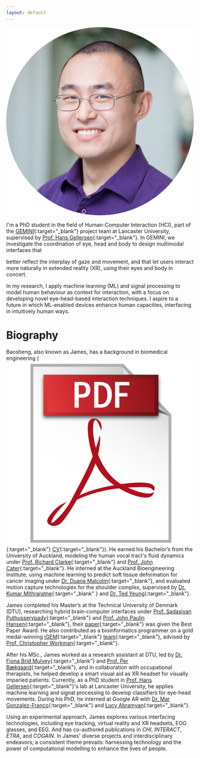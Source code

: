```yaml
---
layout: default
---
```


![James](images/HOU_circle.jpg)

I'm a PhD student in the field of Human-Computer Interaction (HCI), part of the [GEMINI](https://gemini-erc.eu/){:target="_blank"} project team at Lancaster University, supervised by [Prof. Hans Gellersen](https://www.lancaster.ac.uk/scc/about-us/people/hans-gellersen){:target="_blank"}. In GEMINI, we investigate the coordination of eye, head and body to design multimodal interfaces that 
<!-- more accurately capture the dynamic relationship between gaze and movement. Our goal is to enable users to  -->
better reflect the interplay of gaze and movement, and that let users 
interact more naturally in extended reality (XR), using their eyes and body in concert.

In my research, I apply machine learning (ML) and signal processing to model human behaviour as context for interaction, with a focus on developing novel eye-head-based interaction techniques. I aspire to a future in which ML-enabled devices enhance human capacities, interfacing in intuitively human ways.



<!-- > [<u>CV</u>](docs/resume.pdf){:target="_blank"}<br>
> [<u>Google Scholar</u>](https://scholar.google.com/citations?user=hwPzzQcAAAAJ&hl=en){:target="_blank"}<br>
> [<u>LinkedIn</u>](https://uk.linkedin.com/in/baosheng-james-hou-420931217){:target="_blank"}<br>
> [<u>Twitter</u>](https://twitter.com/JamesBHou){:target="_blank"}<br>
> [<u>Email</u>](mailto:b.hou2@lancaster.ac.uk){:target="_blank"}<br> -->

# Biography
Baosheng, also known as James, has a background in biomedical engineering ([<img src="images/pdfLogo.png" alt="pdf logo" class="responsive-image">](docs/CV.pdf){:target="_blank"} [CV](docs/CV.pdf){:target="_blank"}). He earned his Bachelor’s from the University of Auckland, modeling the human vocal tract's fluid dynamics under [Prof. Richard Clarke](https://profiles.auckland.ac.nz/rj-clarke){:target="_blank"} and [Prof. John Cater](https://www.teaomarama.auckland.ac.nz/project/john-cater/){:target="_blank"}. He interned at the Auckland Bioengineering Institute, using machine learning to predict soft tissue deformation for cancer imaging under [Dr. Duane Malcolm](https://www.flowx.io/about/){:target="_blank"}, and evaluated motion capture technologies for the shoulder complex, supervised by [Dr. Kumar Mithraratne](https://scholar.google.co.nz/citations?user=jJUQmIsAAAAJ&hl=en){:target="_blank" } and [Dr. Ted Yeung](https://profiles.auckland.ac.nz/ted-yeung){:target="_blank"}.

James completed his Master’s at the Technical University of Denmark (DTU), researching hybrid brain-computer interfaces under [Prof. Sadasivan Puthusserypady](https://orbit.dtu.dk/en/persons/sadasivan-puthusserypady){:target="_blank"} and [Prof. John Paulin Hansen](https://orbit.dtu.dk/en/persons/john-paulin-hansen){:target="_blank"}, their [paper](https://dl.acm.org/doi/abs/10.1145/3379157.3388932){:target="_blank"} was given the Best Paper Award. He also contributed as a bioinformatics programmer on a gold medal-winning [iGEM](https://igem.org/){:target="_blank"} [team](https://2016.igem.org/Team:DTU-Denmark){:target="_blank"}, advised by [Prof. Christopher Workman](https://scholar.google.com/citations?user=8sUv6OkAAAAJ&hl=en){:target="_blank"}. 

After his MSc., James worked as a research assistant at DTU, led by [Dr. Fiona Bríd Mulvey](https://orbit.dtu.dk/en/persons/fiona-b-mulvey){:target="_blank"} and [Prof. Per Bækgaard](https://orbit.dtu.dk/en/persons/per-b%C3%A6kgaard){:target="_blank"}, and in collaboration with occupational therapists, he helped develop a smart visual aid as XR headset for visually imparied patients.  Currently, as a PhD student in [Prof. Hans Gellersen](https://www.lancaster.ac.uk/scc/about-us/people/hans-gellersen){:target="_blank"}'s lab at Lancaster University, he applies machine learning and signal processing to develop classifiers for eye-head movements. During his PhD, he interned at Google AR with [Dr. Mar Gonzalez-Franco](https://margonzalezfranco.github.io/){:target="_blank"} and [Lucy Abramyan](https://www.linkedin.com/in/lucyabramyan){:target="_blank"}.

Using an experimental approach, James explores various interfacing technologies, including eye tracking, virtual reality and XR headsets, EOG glasses, and EEG. And has co-authored publications in _CHI_, _INTERACT_, _ETRA_, and _COGAIN_. In James' diverse projects and interdisciplinary endeavors, a consistent theme prevails: harnessing technology and the power of computational modelling to enhance the lives of people.

